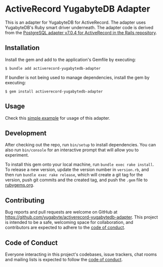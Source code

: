 # ActiveRecord YugabyteDB Adapter

This is an adapter for YugabyteDB for ActiveRecord. The adapter uses YugabyteDB's Ruby smart driver underneath. The adapter code is derived from the [PostgreSQL adapter v7.0.4 for ActiveRecord in the Rails repository](https://github.com/rails/rails/tree/v7.0.4/activerecord/lib/active_record/connection_adapters).

## Installation

Install the gem and add to the application's Gemfile by executing:

    $ bundle add activerecord-yugabytedb-adapter

If bundler is not being used to manage dependencies, install the gem by executing:

    $ gem install activerecord-yugabytedb-adapter

## Usage

Check this [simple example](https://github.com/YugabyteDB-Samples/orm-examples/tree/ruby-smart-driver) for usage of this adapter.

## Development

After checking out the repo, run `bin/setup` to install dependencies. You can also run `bin/console` for an interactive prompt that will allow you to experiment.

To install this gem onto your local machine, run `bundle exec rake install`. To release a new version, update the version number in `version.rb`, and then run `bundle exec rake release`, which will create a git tag for the version, push git commits and the created tag, and push the `.gem` file to [rubygems.org](https://rubygems.org).

## Contributing

Bug reports and pull requests are welcome on GitHub at https://github.com/yugabyte/activerecord-yugabytedb-adapter. This project is intended to be a safe, welcoming space for collaboration, and contributors are expected to adhere to the [code of conduct](https://github.com/yugabyte/activerecord-yugabytedb-adapter/blob/master/CODE_OF_CONDUCT.md).

## Code of Conduct

Everyone interacting in this project's codebases, issue trackers, chat rooms and mailing lists is expected to follow the [code of conduct](https://github.com/yugabyte/activerecord-yugabytedb-adapter/blob/master/CODE_OF_CONDUCT.md).
